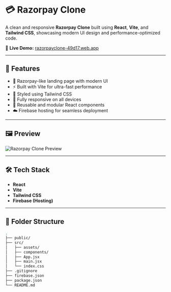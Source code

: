 # 💳 Razorpay Clone

A clean and responsive **Razorpay Clone** built using **React**, **Vite**, and **Tailwind CSS**, showcasing modern UI design and performance-optimized code.

🔗 **Live Demo:** [razorpayclone-49d17.web.app](https://razorpayclone-49d17.web.app/)

---

## 🚀 Features

- 💸 Razorpay-like landing page with modern UI
- ⚡ Built with Vite for ultra-fast performance
- 🎨 Styled using Tailwind CSS
- 📱 Fully responsive on all devices
- 🧠 Reusable and modular React components
- ☁️ Firebase hosting for seamless deployment

---

## 🖼️ Preview

![Razorpay Clone Preview](./src/assets/preview.png)

---

## 🛠️ Tech Stack

- **React**
- **Vite**
- **Tailwind CSS**
- **Firebase (Hosting)**

---

## 📂 Folder Structure

```bash
.
├── public/
├── src/
│   ├── assets/
│   ├── components/
│   ├── App.jsx
│   ├── main.jsx
│   └── index.css
├── .gitignore
├── firebase.json
├── package.json
└── README.md
